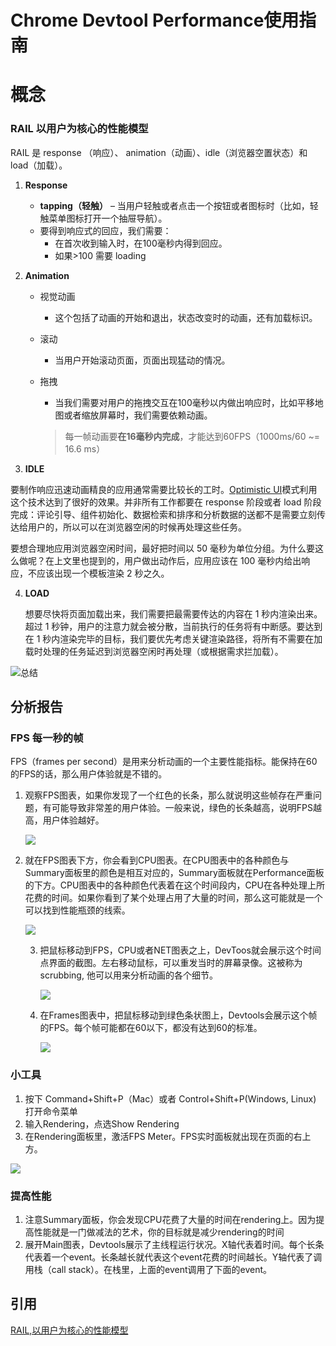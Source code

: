 # Chrome Devtool Performance使用指南

# 概念

### RAIL 以用户为核心的性能模型

RAIL 是 response （响应）、 animation（动画）、idle（浏览器空置状态）和 load（加载）。

1. **Response**

	- **tapping（轻触）** – 当用户轻触或者点击一个按钮或者图标时（比如，轻触菜单图标打开一个抽屉导航）。
	- 要得到响应式的回应，我们需要：
	  - 在首次收到输入时，在100毫秒内得到回应。
	  - 如果>100 需要 loading
	
2. **Animation**

   + 视觉动画

     +  这个包括了动画的开始和退出，状态改变时的动画，还有加载标识。

   + 滚动

     + 当用户开始滚动页面，页面出现猛动的情况。

   + 拖拽

     + 当我们需要对用户的拖拽交互在100毫秒以内做出响应时，比如平移地图或者缩放屏幕时，我们需要依赖动画。

     > 每一帧动画要**在16毫秒内完成**，才能达到60FPS（1000ms/60 ~= 16.6 ms）

3.  **IDLE**

   要制作响应迅速动画精良的应用通常需要比较长的工时。[Optimistic UI](https://link.zhihu.com/?target=http%3A//info.meteor.com/blog/optimistic-ui-with-meteor-latency-compensation)模式利用这个技术达到了很好的效果。并非所有工作都要在 response 阶段或者 load 阶段完成：评论引导、组件初始化、数据检索和排序和分析数据的送都不是需要立刻传达给用户的，所以可以在浏览器空闲的时候再处理这些任务。

   要想合理地应用浏览器空闲时间，最好把时间以 50 毫秒为单位分组。为什么要这么做呢？在上文里也提到的，用户做出动作后，应用应该在 100 毫秒内给出响应，不应该出现一个模板渲染 2 秒之久。

4. **LOAD**

   想要尽快将页面加载出来，我们需要把最需要传达的内容在 1 秒内渲染出来。超过 1 秒钟，用户的注意力就会被分散，当前执行的任务将有中断感。要达到在 1 秒内渲染完毕的目标，我们要优先考虑关键渲染路径，将所有不需要在加载时处理的任务延迟到浏览器空闲时再处理（或根据需求拦加载）。

![总结](https://pic4.zhimg.com/80/dfff1a886a2a76df2c0d54f4d5a34c6b_1440w.jpg)



## 分析报告

### FPS 每一秒的帧

FPS（frames per second）是用来分析动画的一个主要性能指标。能保持在60的FPS的话，那么用户体验就是不错的。

1. 观察FPS图表，如果你发现了一个红色的长条，那么就说明这些帧存在严重问题，有可能导致非常差的用户体验。一般来说，绿色的长条越高，说明FPS越高，用户体验越好。

   ![](https://pic3.zhimg.com/80/v2-fd871e192ca970f82b13334c60d3bd7a_1440w.jpg)

2. 就在FPS图表下方，你会看到CPU图表。在CPU图表中的各种颜色与Summary面板里的颜色是相互对应的，Summary面板就在Performance面板的下方。CPU图表中的各种颜色代表着在这个时间段内，CPU在各种处理上所花费的时间。如果你看到了某个处理占用了大量的时间，那么这可能就是一个可以找到性能瓶颈的线索。

   ![](https://pic1.zhimg.com/80/v2-1cc581f23f53c6c83c2d1fbf68cfb15c_1440w.jpg)

   3. 把鼠标移动到FPS，CPU或者NET图表之上，DevToos就会展示这个时间点界面的截图。左右移动鼠标，可以重发当时的屏幕录像。这被称为scrubbing, 他可以用来分析动画的各个细节。

      ![](https://pic3.zhimg.com/80/v2-a95f54334770c724b75c21b7fe88a9d6_1440w.jpg)

   4. 在Frames图表中，把鼠标移动到绿色条状图上，Devtools会展示这个帧的FPS。每个帧可能都在60以下，都没有达到60的标准。

      ![](https://pic2.zhimg.com/80/v2-5e4f0fbcaca27f49ebb20c4fc16549e5_1440w.jpg)

### 小工具

1. 按下 Command+Shift+P（Mac）或者 Control+Shift+P(Windows, Linux) 打开命令菜单
2. 输入Rendering，点选Show Rendering
3. 在Rendering面板里，激活FPS Meter。FPS实时面板就出现在页面的右上方。

![](https://pic1.zhimg.com/80/v2-8ed26d65f1d99968ba55b894e63eb914_1440w.jpg)



### 提高性能

1. 注意Summary面板，你会发现CPU花费了大量的时间在rendering上。因为提高性能就是一门做减法的艺术，你的目标就是减少rendering的时间
2. 展开Main图表，Devtools展示了主线程运行状况。X轴代表着时间。每个长条代表着一个event。长条越长就代表这个event花费的时间越长。Y轴代表了调用栈（call stack）。在栈里，上面的event调用了下面的event。







## 引用

[RAIL,以用户为核心的性能模型](https://pic4.zhimg.com/80/dfff1a886a2a76df2c0d54f4d5a34c6b_1440w.jpg)


